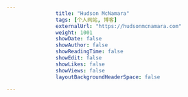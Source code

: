 ---
                title: "Hudson McNamara"
                tags: [个人网站, 博客]
                externalUrl: "https://hudsonmcnamara.com"
                weight: 1001
                showDate: false
                showAuthor: false
                showReadingTime: false
                showEdit: false
                showLikes: false
                showViews: false
                layoutBackgroundHeaderSpace: false
                ---

